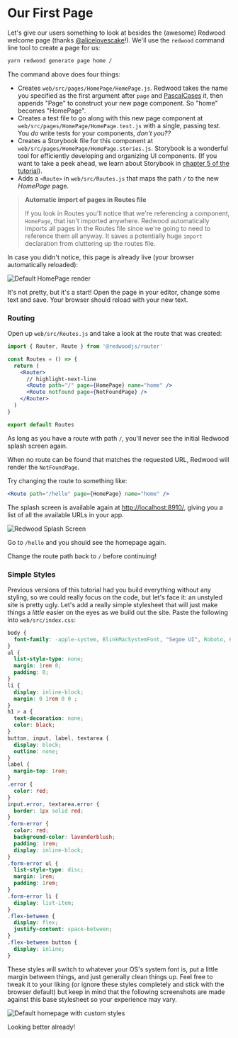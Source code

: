 # Our First Page

Let's give our users something to look at besides the (awesome) Redwood welcome page (thanks [@alicelovescake](https://github.com/alicelovescake)!). We'll use the `redwood` command line tool to create a page for us:

```bash
yarn redwood generate page home /
```

The command above does four things:

- Creates `web/src/pages/HomePage/HomePage.js`. Redwood takes the name you specified as the first argument after `page` and [PascalCases](https://techterms.com/definition/pascalcase) it, then appends "Page" to construct your new page component. So "home" becomes "HomePage".
- Creates a test file to go along with this new page component at `web/src/pages/HomePage/HomePage.test.js` with a single, passing test. You _do_ write tests for your components, _don't you??_
- Creates a Storybook file for this component at `web/src/pages/HomePage/HomePage.stories.js`. Storybook is a wonderful tool for efficiently developing and organizing UI components. (If you want to take a peek ahead, we learn about Storybook in [chapter 5 of the tutorial](../chapter5/storybook.md)).
- Adds a `<Route>` in `web/src/Routes.js` that maps the path `/` to the new _HomePage_ page.

> **Automatic import of pages in Routes file**
>
> If you look in Routes you'll notice that we're referencing a component, `HomePage`, that isn't imported anywhere. Redwood automatically imports all pages in the Routes file since we're going to need to reference them all anyway. It saves a potentially huge `import` declaration from cluttering up the routes file.

In case you didn't notice, this page is already live (your browser automatically reloaded):

![Default HomePage render](https://user-images.githubusercontent.com/300/148600239-6a147031-74bb-43e8-b4ef-776b4e2a2cc5.png)

It's not pretty, but it's a start! Open the page in your editor, change some text and save. Your browser should reload with your new text.

### Routing

Open up `web/src/Routes.js` and take a look at the route that was created:

```jsx title="web/src/Routes.js"
import { Router, Route } from '@redwoodjs/router'

const Routes = () => {
  return (
    <Router>
      // highlight-next-line
      <Route path="/" page={HomePage} name="home" />
      <Route notfound page={NotFoundPage} />
    </Router>
  )
}

export default Routes
```

As long as you have a route with path `/`, you'll never see the initial Redwood splash screen again.

When no route can be found that matches the requested URL, Redwood will render the `NotFoundPage`.

Try changing the route to something like:

```jsx
<Route path="/hello" page={HomePage} name="home" />
```

The splash screen is available again at [http://localhost:8910/](http://localhost:8910/), giving you a list of all the available URLs in your app.

![Redwood Splash Screen](https://user-images.githubusercontent.com/17789536/160120107-1157af8e-4cbd-4ec8-b3aa-8adb28ea6eaf.png)

Go to `/hello` and you should see the homepage again.

Change the route path back to `/` before continuing!

### Simple Styles

Previous versions of this tutorial had you build everything without any styling, so we could really focus on the code, but let's face it: an unstyled site is pretty ugly. Let's add a really simple stylesheet that will just make things a *little* easier on the eyes as we build out the site. Paste the following into `web/src/index.css`:

```css title="web/src/index.css"
body {
  font-family: -apple-system, BlinkMacSystemFont, "Segoe UI", Roboto, Helvetica, Arial, sans-serif, "Apple Color Emoji", "Segoe UI Emoji", "Segoe UI Symbol";
}
ul {
  list-style-type: none;
  margin: 1rem 0;
  padding: 0;
}
li {
  display: inline-block;
  margin: 0 1rem 0 0 ;
}
h1 > a {
  text-decoration: none;
  color: black;
}
button, input, label, textarea {
  display: block;
  outline: none;
}
label {
  margin-top: 1rem;
}
.error {
  color: red;
}
input.error, textarea.error {
  border: 1px solid red;
}
.form-error {
  color: red;
  background-color: lavenderblush;
  padding: 1rem;
  display: inline-block;
}
.form-error ul {
  list-style-type: disc;
  margin: 1rem;
  padding: 1rem;
}
.form-error li {
  display: list-item;
}
.flex-between {
  display: flex;
  justify-content: space-between;
}
.flex-between button {
  display: inline;
}
```

These styles will switch to whatever your OS's system font is, put a little margin between things, and just generally clean things up. Feel free to tweak it to your liking (or ignore these styles completely and stick with the browser default) but keep in mind that the following screenshots are made against this base stylesheet so your experience may vary.

![Default homepage with custom styles](https://user-images.githubusercontent.com/300/148600516-f8e048aa-451f-46f0-9749-078d63fe7b07.png)

Looking better already!
